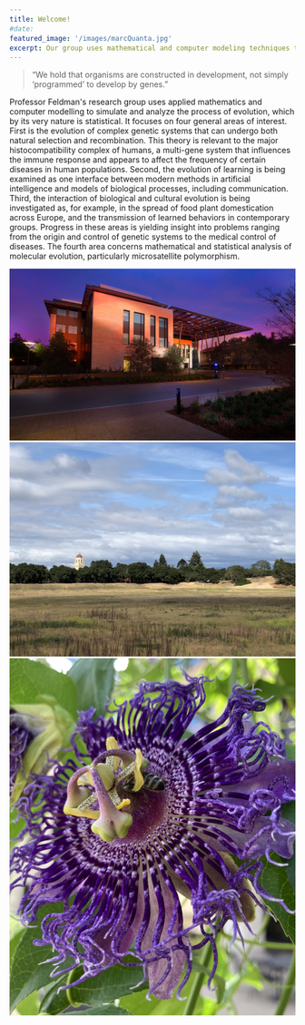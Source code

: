 ```yaml
---
title: Welcome!
#date:
featured_image: '/images/marcQuanta.jpg'
excerpt: Our group uses mathematical and computer modeling techniques to study problems in evolutionary biology.
---
```


> “We hold that organisms are constructed in development, not simply ‘programmed’ to develop by genes.”

Professor Feldman's research group uses applied mathematics and computer modelling to simulate and analyze the process of evolution, which by its very nature is statistical. It focuses on four general areas of interest. First is the evolution of complex genetic systems that can undergo both natural selection and recombination. This theory is relevant to the major histocompatibility complex of humans, a multi-gene system that influences the immune response and appears to affect the frequency of certain diseases in human populations. Second, the evolution of learning is being examined as one interface between modern methods in artificial intelligence and models of biological processes, including communication. Third, the interaction of biological and cultural evolution is being investigated as, for example, in the spread of food plant domestication across Europe, and the transmission of learned behaviors in contemporary groups. Progress in these areas is yielding insight into problems ranging from the origin and control of genetic systems to the medical control of diseases. The fourth area concerns mathematical and statistical analysis of molecular evolution, particularly microsatellite polymorphism.

<div class="gallery" data-columns="1">
	<img src="/images/bass.jpg">
	<img src="/images/hoover2.jpg">
	<img src="/images/passiflora.jpg">
</div>